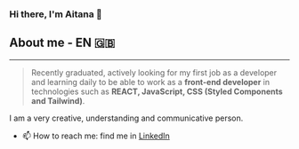 ### Hi there, I'm Aitana 👋

## About me - EN 🇬🇧
---
> Recently graduated, actively looking for my first job as a developer and learning daily to be able to work as a **front-end developer** in technologies such as **REACT, JavaScript, CSS (Styled Components and Tailwind)**. 

I am a very creative, understanding and communicative person.

- 📫 How to reach me: find me in [LinkedIn](https://www.linkedin.com/in/aitanahp/)

<!--
**aitanacodes/aitanacodes** is a ✨ _special_ ✨ repository because its `README.md` (this file) appears on your GitHub profile.

Here are some ideas to get you started:

- 🔭 I’m currently working on ...
- 🌱 I’m currently learning ...
- 👯 I’m looking to collaborate on ...
- 🤔 I’m looking for help with ...
- 💬 Ask me about ...
- 📫 How to reach me: ...
- 😄 Pronouns: ...
- ⚡ Fun fact: ...
-->

